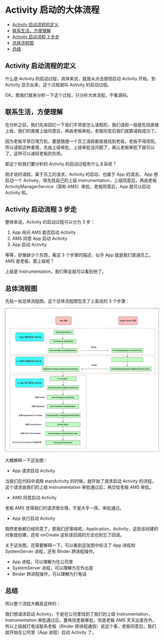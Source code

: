 # Activity 启动的大体流程

<!-- TOC -->

- [Activity 启动流程的定义](#activity-%E5%90%AF%E5%8A%A8%E6%B5%81%E7%A8%8B%E7%9A%84%E5%AE%9A%E4%B9%89)
- [联系生活，方便理解](#%E8%81%94%E7%B3%BB%E7%94%9F%E6%B4%BB%E6%96%B9%E4%BE%BF%E7%90%86%E8%A7%A3)
- [Activity 启动流程 3 步走](#activity-%E5%90%AF%E5%8A%A8%E6%B5%81%E7%A8%8B-3-%E6%AD%A5%E8%B5%B0)
- [总体流程图](#%E6%80%BB%E4%BD%93%E6%B5%81%E7%A8%8B%E5%9B%BE)
- [总结](#%E6%80%BB%E7%BB%93)

<!-- /TOC -->

## Activity 启动流程的定义

什么是 Activity 的启动过程，具体来说，就是从点击按钮启动 Activity 开始，到 Activity 显示出来，这个过程就叫 Activity 的启动过程。

OK，那我们就来分析一下这个过程，只分析大体流程，不看源码。

## 联系生活，方便理解

在分析之前，我们先来回忆一下我们平常是怎么请假的，我们请假一般是先找直接上级，我们的直接上级同意后，再由老板审批，老板同意后我们就算请假成功了。

因为老板平常日理万机，要是随便一个员工请假都直接找到老板，老板不得烦死。所以请假这种事情，先由上级审批，上级审批没问题了，再让老板审批下就可以了，这样可以减轻老板的负担。

那这个和我们要分析的 Activity 的启动过程有什么关系呢？

刚才说的请假，属于员工的请求，Activity 的启动，也属于 App 的请求。
App 想启动一个 Activity，得先找自己的上级 Instrumentation，上级同意后，再由老板 ActivityManagerService（简称 AMS）审批，老板同意后，App 就可以启动 Activity 啦。

## Activity 启动流程 3 步走

整体来说，Activity 的启动过程可以分为 3 步：

1. App 询问 AMS 能否启动 Activity
2. AMS 同意 App 启动 Activity
3. App 启动 Activity

等等，好像缺少个东西，看这 3 个步骤的描述，似乎 App 就是我们普通员工，AMS 是老板，那上级呢？

上级是 Instrumentation，我们等会就可以看到他了。

## 总体流程图

先贴一张总体流程图，这个总体流程图包含了上面说的 3 个步骤：

![](image/how_activity_start_simple.jpg)

大概解释一下这张图：

- App 请求启动 Activity

当我们在代码中调用 startActivity 的时候，就开始了请求启动 Activity 的流程，这个请求由我们的上级 Instrumentation 审批通过后，再交给老板 AMS 审批。

- AMS 同意启动 Activity

老板 AMS 觉得我们的请求很合理，于是大手一挥，审批通过。

- App 执行启动 Activity

既然老板都已经同意了，那我们还等啥呢，Application，Activity，这些该创建的对象就创建，还有 onCreate 这些该回调的方法也别忘了回调。

关于这张图，还需要解释一下。可以看到这张图中标注了 App 进程和 SystemServer 进程，还有 Binder 跨进程操作。

- App 进程，可以理解为在公司里
- SystemServer 进程，可以理解为在外出差
- Binder 跨进程操作，可以理解为打电话

## 总结

所以整个流程大概是这样的：

我们想请求启动 Activity，于是在公司里找到了我们的上级 Instrumentation，Instrumentation 审批通过后，要再找老板审批，但是老板 AMS 天天出差在外，所以上级就打电话联系老板（Binder 跨进程通信）说这个事，老板同意后，我们就开始在公司里（App 进程）启动 Activity 了。